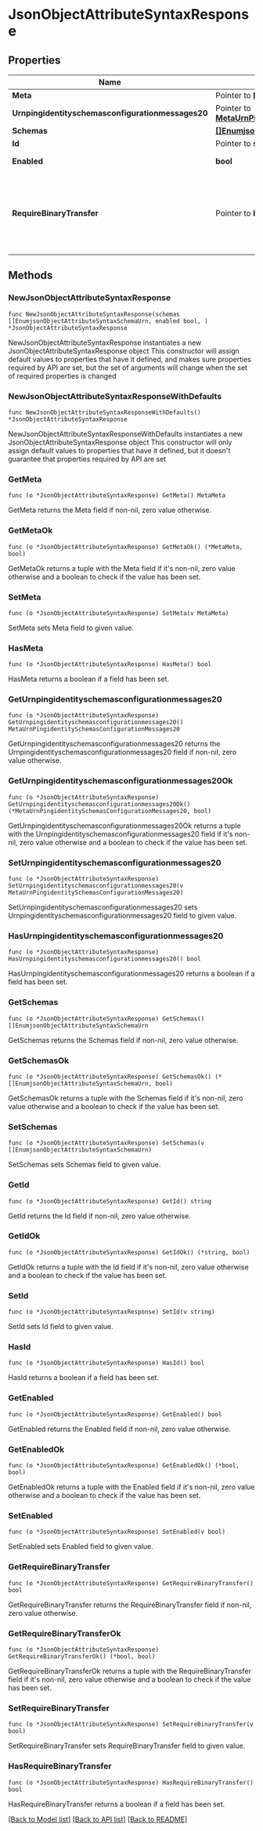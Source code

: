 # JsonObjectAttributeSyntaxResponse

## Properties

Name | Type | Description | Notes
------------ | ------------- | ------------- | -------------
**Meta** | Pointer to [**MetaMeta**](MetaMeta.md) |  | [optional] 
**Urnpingidentityschemasconfigurationmessages20** | Pointer to [**MetaUrnPingidentitySchemasConfigurationMessages20**](MetaUrnPingidentitySchemasConfigurationMessages20.md) |  | [optional] 
**Schemas** | [**[]EnumjsonObjectAttributeSyntaxSchemaUrn**](EnumjsonObjectAttributeSyntaxSchemaUrn.md) |  | 
**Id** | Pointer to **string** | Name of the Attribute Syntax | [optional] 
**Enabled** | **bool** | Indicates whether the Attribute Syntax is enabled. | 
**RequireBinaryTransfer** | Pointer to **bool** | Indicates whether values of this attribute are required to have a \&quot;binary\&quot; transfer option as described in RFC 4522. Attributes with this syntax will generally be referenced with names including \&quot;;binary\&quot; (e.g., \&quot;userCertificate;binary\&quot;). | [optional] 

## Methods

### NewJsonObjectAttributeSyntaxResponse

`func NewJsonObjectAttributeSyntaxResponse(schemas []EnumjsonObjectAttributeSyntaxSchemaUrn, enabled bool, ) *JsonObjectAttributeSyntaxResponse`

NewJsonObjectAttributeSyntaxResponse instantiates a new JsonObjectAttributeSyntaxResponse object
This constructor will assign default values to properties that have it defined,
and makes sure properties required by API are set, but the set of arguments
will change when the set of required properties is changed

### NewJsonObjectAttributeSyntaxResponseWithDefaults

`func NewJsonObjectAttributeSyntaxResponseWithDefaults() *JsonObjectAttributeSyntaxResponse`

NewJsonObjectAttributeSyntaxResponseWithDefaults instantiates a new JsonObjectAttributeSyntaxResponse object
This constructor will only assign default values to properties that have it defined,
but it doesn't guarantee that properties required by API are set

### GetMeta

`func (o *JsonObjectAttributeSyntaxResponse) GetMeta() MetaMeta`

GetMeta returns the Meta field if non-nil, zero value otherwise.

### GetMetaOk

`func (o *JsonObjectAttributeSyntaxResponse) GetMetaOk() (*MetaMeta, bool)`

GetMetaOk returns a tuple with the Meta field if it's non-nil, zero value otherwise
and a boolean to check if the value has been set.

### SetMeta

`func (o *JsonObjectAttributeSyntaxResponse) SetMeta(v MetaMeta)`

SetMeta sets Meta field to given value.

### HasMeta

`func (o *JsonObjectAttributeSyntaxResponse) HasMeta() bool`

HasMeta returns a boolean if a field has been set.

### GetUrnpingidentityschemasconfigurationmessages20

`func (o *JsonObjectAttributeSyntaxResponse) GetUrnpingidentityschemasconfigurationmessages20() MetaUrnPingidentitySchemasConfigurationMessages20`

GetUrnpingidentityschemasconfigurationmessages20 returns the Urnpingidentityschemasconfigurationmessages20 field if non-nil, zero value otherwise.

### GetUrnpingidentityschemasconfigurationmessages20Ok

`func (o *JsonObjectAttributeSyntaxResponse) GetUrnpingidentityschemasconfigurationmessages20Ok() (*MetaUrnPingidentitySchemasConfigurationMessages20, bool)`

GetUrnpingidentityschemasconfigurationmessages20Ok returns a tuple with the Urnpingidentityschemasconfigurationmessages20 field if it's non-nil, zero value otherwise
and a boolean to check if the value has been set.

### SetUrnpingidentityschemasconfigurationmessages20

`func (o *JsonObjectAttributeSyntaxResponse) SetUrnpingidentityschemasconfigurationmessages20(v MetaUrnPingidentitySchemasConfigurationMessages20)`

SetUrnpingidentityschemasconfigurationmessages20 sets Urnpingidentityschemasconfigurationmessages20 field to given value.

### HasUrnpingidentityschemasconfigurationmessages20

`func (o *JsonObjectAttributeSyntaxResponse) HasUrnpingidentityschemasconfigurationmessages20() bool`

HasUrnpingidentityschemasconfigurationmessages20 returns a boolean if a field has been set.

### GetSchemas

`func (o *JsonObjectAttributeSyntaxResponse) GetSchemas() []EnumjsonObjectAttributeSyntaxSchemaUrn`

GetSchemas returns the Schemas field if non-nil, zero value otherwise.

### GetSchemasOk

`func (o *JsonObjectAttributeSyntaxResponse) GetSchemasOk() (*[]EnumjsonObjectAttributeSyntaxSchemaUrn, bool)`

GetSchemasOk returns a tuple with the Schemas field if it's non-nil, zero value otherwise
and a boolean to check if the value has been set.

### SetSchemas

`func (o *JsonObjectAttributeSyntaxResponse) SetSchemas(v []EnumjsonObjectAttributeSyntaxSchemaUrn)`

SetSchemas sets Schemas field to given value.


### GetId

`func (o *JsonObjectAttributeSyntaxResponse) GetId() string`

GetId returns the Id field if non-nil, zero value otherwise.

### GetIdOk

`func (o *JsonObjectAttributeSyntaxResponse) GetIdOk() (*string, bool)`

GetIdOk returns a tuple with the Id field if it's non-nil, zero value otherwise
and a boolean to check if the value has been set.

### SetId

`func (o *JsonObjectAttributeSyntaxResponse) SetId(v string)`

SetId sets Id field to given value.

### HasId

`func (o *JsonObjectAttributeSyntaxResponse) HasId() bool`

HasId returns a boolean if a field has been set.

### GetEnabled

`func (o *JsonObjectAttributeSyntaxResponse) GetEnabled() bool`

GetEnabled returns the Enabled field if non-nil, zero value otherwise.

### GetEnabledOk

`func (o *JsonObjectAttributeSyntaxResponse) GetEnabledOk() (*bool, bool)`

GetEnabledOk returns a tuple with the Enabled field if it's non-nil, zero value otherwise
and a boolean to check if the value has been set.

### SetEnabled

`func (o *JsonObjectAttributeSyntaxResponse) SetEnabled(v bool)`

SetEnabled sets Enabled field to given value.


### GetRequireBinaryTransfer

`func (o *JsonObjectAttributeSyntaxResponse) GetRequireBinaryTransfer() bool`

GetRequireBinaryTransfer returns the RequireBinaryTransfer field if non-nil, zero value otherwise.

### GetRequireBinaryTransferOk

`func (o *JsonObjectAttributeSyntaxResponse) GetRequireBinaryTransferOk() (*bool, bool)`

GetRequireBinaryTransferOk returns a tuple with the RequireBinaryTransfer field if it's non-nil, zero value otherwise
and a boolean to check if the value has been set.

### SetRequireBinaryTransfer

`func (o *JsonObjectAttributeSyntaxResponse) SetRequireBinaryTransfer(v bool)`

SetRequireBinaryTransfer sets RequireBinaryTransfer field to given value.

### HasRequireBinaryTransfer

`func (o *JsonObjectAttributeSyntaxResponse) HasRequireBinaryTransfer() bool`

HasRequireBinaryTransfer returns a boolean if a field has been set.


[[Back to Model list]](../README.md#documentation-for-models) [[Back to API list]](../README.md#documentation-for-api-endpoints) [[Back to README]](../README.md)


